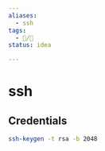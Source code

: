 ```yaml
---
aliases:
  - ssh
tags:
  - 📝/🌱
status: idea

---
```


# ssh

## Credentials

```bash
ssh-keygen -t rsa -b 2048
```